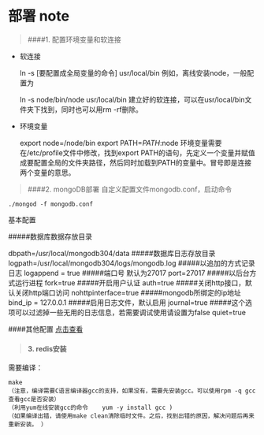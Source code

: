 部署 note
===========================
> ####1. 配置环境变量和软连接
+ 软连接


    ln -s [要配置成全局变量的命令] usr/local/bin
例如，离线安装node，一般配置为

    ln -s node/bin/node usr/local/bin
建立好的软连接，可以在usr/local/bin文件夹下找到，同时也可以用rm -rf删除。
+ 环境变量


    export node=/node/bin
    export PATH=$PATH:$node
环境变量需要在/etc/profile文件中修改，找到export&nbsp;PATH的语句，先定义一个变量并赋值成要配置全局的文件夹路径，然后同时加载到PATH的变量中。冒号即是连接两个变量的意思。
> ####2. mongoDB部署
自定义配置文件mongodb.conf，启动命令

    ./mongod -f mongodb.conf
基本配置

#####数据库数据存放目录

dbpath=/usr/local/mongodb304/data
#####数据库日志存放目录
logpath=/usr/local/mongodb304/logs/mongodb.log 
#####以追加的方式记录日志
logappend = true
#####端口号 默认为27017
port=27017 
#####以后台方式运行进程
fork=true 
#####开启用户认证
auth=true
#####关闭http接口，默认关闭http端口访问
nohttpinterface=true
#####mongodb所绑定的ip地址
bind_ip = 127.0.0.1 
#####启用日志文件，默认启用
journal=true 
#####这个选项可以过滤掉一些无用的日志信息，若需要调试使用请设置为false
quiet=true 

####其他配置
<a href='https://www.cnblogs.com/xuange306/p/6074078.html'>点击查看</a>

> #### 3. redis安装

需要编译：

    make        
    （注意，编译需要C语言编译器gcc的支持，如果没有，需要先安装gcc。可以使用rpm -q gcc查看gcc是否安装）
    （利用yum在线安装gcc的命令    yum -y install gcc )
    （如果编译出错，请使用make clean清除临时文件。之后，找到出错的原因，解决问题后再来重新安装。 ）



